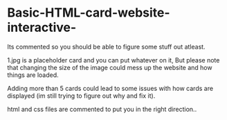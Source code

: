 # Basic-HTML-card-website-interactive-
Its commented so you should be able to figure some stuff out atleast.

1.jpg is a placeholder card and you can put whatever on it, But please note that changing the size of the image could mess up the website and how things are loaded.

Adding more than 5 cards could lead to some issues with how cards are displayed (im still trying to figure out why and fix it).

html and css files are commented to put you in the right direction..
